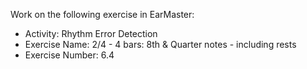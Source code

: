 Work on the following exercise in EarMaster:
- Activity: Rhythm Error Detection
- Exercise Name: 2/4 - 4 bars: 8th & Quarter notes - including rests
- Exercise Number: 6.4
